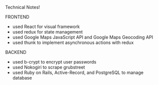 Technical Notes!

FRONTEND
- used React for visual framework
- used redux for state management
- used Google Maps JavaScript API and Google Maps Geocoding API
- used thunk to implement asynchronous actions with redux

BACKEND
- used b-crypt to encrypt user passwords
- used Nokogiri to scrape grubstreet
- used Ruby on Rails, Active-Record, and PostgreSQL to manage database
